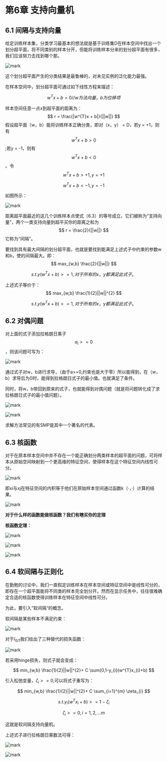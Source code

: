 # 第6章 支持向量机

## 6.1 间隔与支持向量

给定训练样本集，分类学习最基本的想法就是基于训练集D在样本空间中找出一个划分超平面，将不同类别的样本分开，但能将训练样本分来的划分超平面有很多，我们应该努力去找到哪个那。

![mark](http://p6yio0wew.bkt.clouddn.com/blog/180516/25CLfbldmk.png)

这个划分超平面产生的分类结果是最鲁棒的，对未见实例的泛化能力最强。

在样本空间中，划分超平面可通过如下线性方程来描述：

$$
w^{T}x + b = 0 				//w为法向量，b为位移项
$$

样本空间任意一点x到超平面的距离为：
$$
r = \frac{|w^{T}x + b|}{||w||}
$$
假设超平面（w，b）能将训练样本正确分类，即对（x，y） = D，若y = +1，则有$$w^{T}x + b>0$$;若y = -1，则有$$w^{T}x + b<0$$。令
$$
w^{T}x + b>+1,y = +1
$$

$$
w^{T}x + b<-1,y = -1
$$

如图所示：

![mark](http://p6yio0wew.bkt.clouddn.com/blog/180516/fd64Ha5dHI.png)

距离超平面最近的这几个训练样本点使式（6.3）的等号成立，它们被称为“支持向量”，两个一类支持向量到超平买你的距离之和为
$$
r = \frac{2}{||w||}
$$
它称为“间隔”。

要找到具有最大间隔的划分超平面，也就是要找到能满足上述式子中约束的参数w和b，使的间隔最大。即：
$$
max_{w,b} \frac{2}{||w||}
$$

$$
s.t. y(w^{T}x + b) >=1,对于所有的x，y都满足此式子。
$$

上述式子等价于：
$$
max_{w,b} \frac{1}{2}||w||^{2}
$$

$$
s.t. y(w^{T}x + b) >=1,对于所有的x，y都满足此式子。
$$

## 6.2 对偶问题

对上面的式子添加拉格朗日乘子$$a_{i}>=0$$，则该问题可写为：

![mark](http://p6yio0wew.bkt.clouddn.com/blog/180516/b0c7Dl69j9.png)

通过式子对w，b进行求导，（由于a>=0,约束也是大于零）所以能得到，在（w，b）求导后为0时，能得到拉格朗日式子的最小值。也就满足了条件。

同时，将w，b带回到原来的式子，也就能得到对偶问题（就是将问题转化成了求拉格朗日式子的最小值问题）。

![mark](http://p6yio0wew.bkt.clouddn.com/blog/180516/mDbDg0eAIc.png)

![mark](http://p6yio0wew.bkt.clouddn.com/blog/180516/JfglFk2EDb.png)

求解方法常见的有SMP是其中一个著名的代表。

## 6.3 核函数

对于在原本样本空间中并不存在一个能正确划分两类样本的超平面的问题，可将样本从原始空间映射到一个更高维的特征空间，使得样本在这个特征空间内线性可分。

![mark](http://p6yio0wew.bkt.clouddn.com/blog/180516/0LkmmIijhi.png)

即xi与xj在特征空间的内积等于他们在原始样本空间通过函数k（·，·）计算的结果。

![mark](http://p6yio0wew.bkt.clouddn.com/blog/180516/eG0Kl0lb1L.png)

**对于什么样的函数能做核函数？我们有瞎买你的定理**

**核函数定理：**

![mark](http://p6yio0wew.bkt.clouddn.com/blog/180516/D05dg6Bf31.png)

![mark](http://p6yio0wew.bkt.clouddn.com/blog/180516/14eGIG2JB2.png)

![mark](http://p6yio0wew.bkt.clouddn.com/blog/180516/lFEc3lACj7.png)

## 6.4 软间隔与正则化

在勤勉的讨论中，我们一直假定训练样本在样本空间或特征空间中是线性可分的，即存在一个超平面能将不同类的样本完全划分开。然而在显示任务中，往往很难确定合适的核函数使得训练样本在特征空间中线性可分。

为此，要引入”软间隔“的概念。

软间隔是某些样本不满足约束：

![mark](http://p6yio0wew.bkt.clouddn.com/blog/180517/HJA0IcGlgb.png)

对于$l_{0/1}$我们给出了三种替代的损失函数：

![mark](http://p6yio0wew.bkt.clouddn.com/blog/180522/liFDdmlIbF.png)

若采用hinge损失，则式子就会变成：

$$
min_{w,b}  \frac{1}{2}||w||^{2}+ C \sum(0,1-y_{i}(w^{T}x_{i}+b)
$$

引入松弛变量，$\zeta_{i}>=0$,可以将式子重写为：

$$
min_{w,b}  \frac{1}{2}||w||^{2}+ C \sum_{i=1}^{m} \zeta_{i}
$$

$$
s.t.y_{i}(w^{T}x_{i}+b)>=1-\zeta_{i}
$$

$$
\zeta_{i}>=0,i = 1,2,...m
$$



这就是软间隔支持向量机。

上述式子进行拉格朗日乘数法可得：

![mark](http://p6yio0wew.bkt.clouddn.com/blog/180522/eFkk9Hfgc9.png)

![mark](http://p6yio0wew.bkt.clouddn.com/blog/180522/hgKa2bF28d.png)










